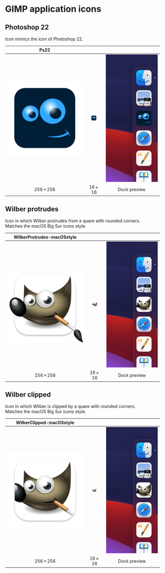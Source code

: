 # GIMP application icons


## Photoshop 22

Icon mimics the icon of Photoshop 22.

|  Ps22  |  &nbsp;  |  &nbsp;  |
|  :---:  |  :---:  |  :---:  |
|  ![](Ps22/hicolor/256x256/apps/gimp.png)  |  ![](Ps22/hicolor/16x16/apps/gimp.png)  |  ![](Ps22/preview.png)  |
|  256 × 256  |  16 × 16  |  Dock preview  |


## Wilber protrudes

Icon in which Wilber protrudes from a quare with rounded corners. Matches&nbsp;the macOS&nbsp;Big&nbsp;Sur icons&nbsp;style.

|  WilberProtrudes-macOSstyle  |  &nbsp;  |  &nbsp;  |
|  :---:  |  :---:   |  :---:   |
|  ![](WilberProtrudes-macOSstyle/hicolor/256x256/apps/gimp.png)  |  ![](WilberProtrudes-macOSstyle/hicolor/16x16/apps/gimp.png)  |  ![](WilberProtrudes-macOSstyle/preview.png)  |
|  256 × 256  |  16 × 16  |  Dock preview  |


## Wilber clipped

Icon in which Wilber is clipped by a quare with rounded corners. Matches&nbsp;the macOS&nbsp;Big&nbsp;Sur icons&nbsp;style.

|  WilberClipped-macOSstyle  |  &nbsp;  |  &nbsp;  |
|  :---:  |  :---:  |  :---:  |
|  ![](WilberClipped-macOSstyle/hicolor/256x256/apps/gimp.png)  |  ![](WilberClipped-macOSstyle/hicolor/16x16/apps/gimp.png)  |  ![](WilberClipped-macOSstyle/preview.png)  |
|  256 × 256  |  16 × 16  |  Dock preview  |
